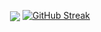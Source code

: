 <p align="center">
<a href="https://github.com/polystyrene-foam">
  <img align="center" src="https://github-readme-stats.vercel.app/api/username=polystyrene-foam" /></a>
<a href="https://git.io/streak-stats"><img src="https://streak-stats.demolab.com?user=polystyrene-foam&theme=radical" alt="GitHub Streak" /></a>
</p>
